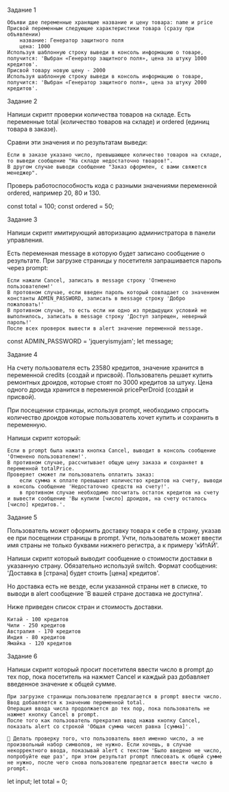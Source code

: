 Задание 1

    Объяви две переменные хранящие название и цену товара: name и price
    Присвой переменным следующие характеристики товара (сразу при объявлении)
        название: Генератор защитного поля
        цена: 1000
    Используя шаблонную строку выведи в консоль информацию о товаре, получится: 'Выбран «Генератор защитного поля», цена за штуку 1000 кредитов'.
    Присвой товару новую цену - 2000
    Используя шаблонную строку выведи в консоль информацию о товаре, получится: 'Выбран «Генератор защитного поля», цена за штуку 2000 кредитов'.

Задание 2

Напиши скрипт проверки количества товаров на складе. Есть переменные total
(количество товаров на складе) и ordered (единиц товара в заказе).

Сравни эти значения и по результатам выведи:

    Если в заказе указано число, превышающее количество товаров на складе, то выведи сообщение "На складе недостаточно твоаров!".
    В другом случае выводи сообщение "Заказ оформлен, с вами свяжется менеджер".

Проверь работоспособность кода с разными значениями переменной ordered, например
20, 80 и 130.

const total = 100; const ordered = 50;

Задание 3

Напиши скрипт имитирующий авторизацию администратора в панели управления.

Есть переменная message в которую будет записано сообщение о результате. При
загрузке страницы у посетителя запрашивается пароль через prompt:

    Если нажали Cancel, записать в message строку 'Отменено пользователем!'
    В протовном случае, если введен пароль который совпадает со значением константы ADMIN_PASSWORD, записать в message строку 'Добро пожаловать!'
    В противном случае, то есть если ни одно из предыдущих условий не выполнилось, записать в message строку 'Доступ запрещен, неверный пароль!'
    После всех проверок вывести в alert значение переменной message.

const ADMIN_PASSWORD = 'jqueryismyjam'; let message;

Задание 4

На счету пользователя есть 23580 кредитов, значение хранится в переменной
credits (создай и присвой). Пользователь решает купить ремонтных дроидов,
которые стоят по 3000 кредитов за штуку. Цена одного дроида хранится в
переменной pricePerDroid (создай и присвой).

При посещении страницы, используя prompt, необходимо спросить количество дроидов
которые пользователь хочет купить и сохранить в переменную.

Напиши скрипт который:

    Если в prompt была нажата кнопка Cancel, выводит в консоль сообщение 'Отменено пользователем!'.
    В противном случае, рассчитывает общую цену заказа и сохраняет в переменной totalPrice.
    Проверяет сможет ли пользователь оплатить заказ:
        если сумма к оплате превышает количество кредитов на счету, выводи в консоль сообщение 'Недостаточно средств на счету!'.
        в противном случае необходимо посчитать остаток кредитов на счету и вывести сообщение 'Вы купили [число] дроидов, на счету осталось [число] кредитов.'.

Задание 5

Пользователь может оформить доставку товара к себе в страну, указав ее при
посещении страницы в prompt. Учти, пользователь может ввести имя страны не
только буквами нижнего регистра, а к примеру 'кИтАЙ'.

Напиши скрипт который выводит сообщение о стоимости доставки в указанную страну.
Обязательно используй switch. Формат сообщения: 'Доставка в [страна] будет
стоить [цена] кредитов'.

Но доставка есть не везде, если указанной страны нет в списке, то выводи в alert
сообщение 'В вашей стране доставка не доступна'.

Ниже приведен список стран и стоимость доставки.

    Китай - 100 кредитов
    Чили - 250 кредитов
    Австралия - 170 кредитов
    Индия - 80 кредитов
    Ямайка - 120 кредитов

Задание 6

Напиши скрипт который просит посетителя ввести число в prompt до тех пор, пока
посетитель на нажмет Cancel и каждый раз добавляет введенное значение к общей
сумме.

    При загрузке страницы пользователю предлагается в prompt ввести число. Ввод добавляется к значению переменной total.
    Операция ввода числа продолжается до тех пор, пока пользователь не нажмет кнопку Cancel в prompt.
    После того как пользователь прекратил ввод нажав кнопку Cancel, показать alert со строкой 'Общая сумма чисел равна [сумма]'.

    🔔 Делать проверку того, что пользователь ввел именно число, а не произвольный набор символов, не нужно. Если хочешь, в случае некорректного ввода, показывай alert с текстом 'Было введено не число, попробуйте еще раз', при этом результат prompt плюсовать к общей сумме не нужно, после чего снова пользователю предлагается ввести число в prompt.

let input; let total = 0;
